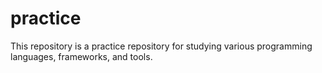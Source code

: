 # practice
This repository is a practice repository for studying various programming languages, frameworks, and tools.
